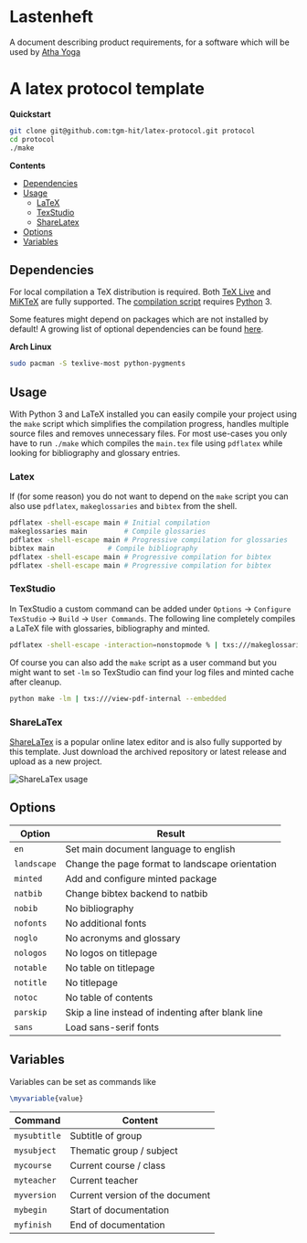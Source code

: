# Lastenheft
A document describing product requirements, for a software which will be used by [Atha Yoga](http://athayoga-altafulla.es/)
# A latex protocol template

**Quickstart**
```sh
git clone git@github.com:tgm-hit/latex-protocol.git protocol
cd protocol
./make
```

**Contents**
- [Dependencies](#dependencies)
- [Usage](#usage)
	- [LaTeX](#latex)
	- [TexStudio](#texstudio)
	- [ShareLatex](#sharelatex)
- [Options](#options)
- [Variables](#variables)

## Dependencies
For local compilation a TeX distribution is required. Both [TeX Live](https://tug.org/texlive/) and [MiKTeX](https://miktex.org/) are fully supported. The [compilation script](https://github.com/TGM-HIT/latex-protocol/blob/master/make) requires [Python](https://www.python.org) 3.

Some features might depend on packages which are not installed by default!
A growing list of optional dependencies can be found [here](https://github.com/TGM-HIT/latex-protocol/wiki/Dependencies).

**Arch Linux**
``` sh
sudo pacman -S texlive-most python-pygments
```

## Usage
With Python 3 and LaTeX installed you can easily compile your project using the `make` script which simplifies the compilation progress, handles multiple source files and removes unnecessary files.
For most use-cases you only have to run `./make` which compiles the `main.tex` file using `pdflatex` while looking for bibliography and glossary entries.

### Latex
If (for some reason) you do not want to depend on the `make` script you can also use `pdflatex`, `makeglossaries` and `bibtex` from the shell.
```sh
pdflatex -shell-escape main	# Initial compilation
makeglossaries main 		# Compile glossaries
pdflatex -shell-escape main	# Progressive compilation for glossaries
bibtex main 			# Compile bibliography
pdflatex -shell-escape main	# Progressive compilation for bibtex
pdflatex -shell-escape main	# Progressive compilation for bibtex
```

### TexStudio
In TexStudio a custom command can be added under `Options` &rarr; `Configure TexStudio` &rarr; `Build` &rarr; `User Commands`. The following line completely compiles a LaTeX file with glossaries, bibliography and minted.
```sh
pdflatex -shell-escape -interaction=nonstopmode % | txs:///makeglossaries | pdflatex -shell-escape -interaction=nonstopmode % | txs:///bibtex | pdflatex -shell-escape -interaction=nonstopmode % | pdflatex -shell-escape -interaction=nonstopmode % | txs:///view-pdf-internal --embedded
```

Of course you can also add the `make` script as a user command but you might want to set `-lm` so TexStudio can find your log files and minted cache after cleanup.
```sh
python make -lm | txs:///view-pdf-internal --embedded
```

### ShareLaTex
[ShareLaTex](https://www.sharelatex.com/project) is a popular online latex editor and is also fully supported by this template. Just download the archived repository or latest release and upload as a new project.

![ShareLaTex usage](https://media.giphy.com/media/DNwRWMqKcwnE92liHn/giphy.gif)

## Options
Option | Result
------ | ------
`en` | Set main document language to english
`landscape` | Change the page format to landscape orientation
`minted` | Add and configure minted package
`natbib` | Change bibtex backend to natbib
`nobib` | No bibliography
`nofonts` | No additional fonts
`noglo` | No acronyms and glossary
`nologos` | No logos on titlepage
`notable` | No table on titlepage
`notitle` | No titlepage
`notoc` | No table of contents
`parskip` | Skip a line instead of indenting after blank line
`sans` | Load sans-serif fonts

## Variables
Variables can be set as commands like
```tex
\myvariable{value}
```

Command | Content
------- | -------
`mysubtitle` | Subtitle of group
`mysubject` | Thematic group / subject
`mycourse` | Current course / class
`myteacher` | Current teacher
`myversion` | Current version of the document
`mybegin` | Start of documentation
`myfinish` | End of documentation
